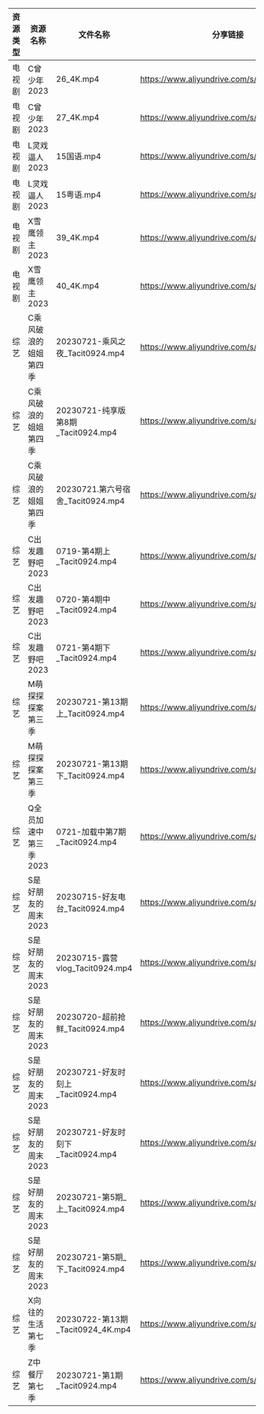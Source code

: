 | 资源类型 | 资源名称          | 文件名称                           | 分享链接                                      | 更新时间       |
| ---- | ------------- | ------------------------------ | ----------------------------------------- | ---------- |
| 电视剧  | C曾少年2023      | 26_4K.mp4                      | https://www.aliyundrive.com/s/FUrABu9z5Bh | 2023-07-22 |
| 电视剧  | C曾少年2023      | 27_4K.mp4                      | https://www.aliyundrive.com/s/FUrABu9z5Bh | 2023-07-22 |
| 电视剧  | L灵戏逼人2023     | 15国语.mp4                       | https://www.aliyundrive.com/s/5UduQoDNUX4 | 2023-07-22 |
| 电视剧  | L灵戏逼人2023     | 15粤语.mp4                       | https://www.aliyundrive.com/s/5UduQoDNUX4 | 2023-07-22 |
| 电视剧  | X雪鹰领主2023     | 39_4K.mp4                      | https://www.aliyundrive.com/s/vTM6qMrcb6D | 2023-07-22 |
| 电视剧  | X雪鹰领主2023     | 40_4K.mp4                      | https://www.aliyundrive.com/s/vTM6qMrcb6D | 2023-07-22 |
| 综艺   | C乘风破浪的姐姐第四季   | 20230721-乘风之夜_Tacit0924.mp4    | https://www.aliyundrive.com/s/PtzrForHMqQ | 2023-07-22 |
| 综艺   | C乘风破浪的姐姐第四季   | 20230721-纯享版第8期_Tacit0924.mp4  | https://www.aliyundrive.com/s/PtzrForHMqQ | 2023-07-22 |
| 综艺   | C乘风破浪的姐姐第四季   | 20230721.第六号宿舍_Tacit0924.mp4   | https://www.aliyundrive.com/s/PtzrForHMqQ | 2023-07-22 |
| 综艺   | C出发趣野吧2023    | 0719-第4期上_Tacit0924.mp4        | https://www.aliyundrive.com/s/6vvnHUfoaEK | 2023-07-22 |
| 综艺   | C出发趣野吧2023    | 0720-第4期中_Tacit0924.mp4        | https://www.aliyundrive.com/s/6vvnHUfoaEK | 2023-07-22 |
| 综艺   | C出发趣野吧2023    | 0721-第4期下_Tacit0924.mp4        | https://www.aliyundrive.com/s/6vvnHUfoaEK | 2023-07-22 |
| 综艺   | M萌探探探案第三季     | 20230721-第13期上_Tacit0924.mp4   | https://www.aliyundrive.com/s/S7KWk25DgnD | 2023-07-22 |
| 综艺   | M萌探探探案第三季     | 20230721-第13期下_Tacit0924.mp4   | https://www.aliyundrive.com/s/S7KWk25DgnD | 2023-07-22 |
| 综艺   | Q全员加速中第三季2023 | 0721-加载中第7期_Tacit0924.mp4      | https://www.aliyundrive.com/s/FvT7oNH6GCT | 2023-07-22 |
| 综艺   | S是好朋友的周末2023  | 20230715-好友电台_Tacit0924.mp4    | https://www.aliyundrive.com/s/hypxLH7n14j | 2023-07-22 |
| 综艺   | S是好朋友的周末2023  | 20230715-露营vlog_Tacit0924.mp4  | https://www.aliyundrive.com/s/hypxLH7n14j | 2023-07-22 |
| 综艺   | S是好朋友的周末2023  | 20230720-超前抢鲜_Tacit0924.mp4    | https://www.aliyundrive.com/s/hypxLH7n14j | 2023-07-22 |
| 综艺   | S是好朋友的周末2023  | 20230721-好友时刻上_Tacit0924.mp4   | https://www.aliyundrive.com/s/hypxLH7n14j | 2023-07-22 |
| 综艺   | S是好朋友的周末2023  | 20230721-好友时刻下_Tacit0924.mp4   | https://www.aliyundrive.com/s/hypxLH7n14j | 2023-07-22 |
| 综艺   | S是好朋友的周末2023  | 20230721-第5期_上_Tacit0924.mp4   | https://www.aliyundrive.com/s/hypxLH7n14j | 2023-07-22 |
| 综艺   | S是好朋友的周末2023  | 20230721-第5期_下_Tacit0924.mp4   | https://www.aliyundrive.com/s/hypxLH7n14j | 2023-07-22 |
| 综艺   | X向往的生活第七季     | 20230722-第13期_Tacit0924_4K.mp4 | https://www.aliyundrive.com/s/5sT1ThRMpUA | 2023-07-22 |
| 综艺   | Z中餐厅第七季       | 20230721-第1期_Tacit0924.mp4     | https://www.aliyundrive.com/s/25GFy8VFsb6 | 2023-07-22 |
